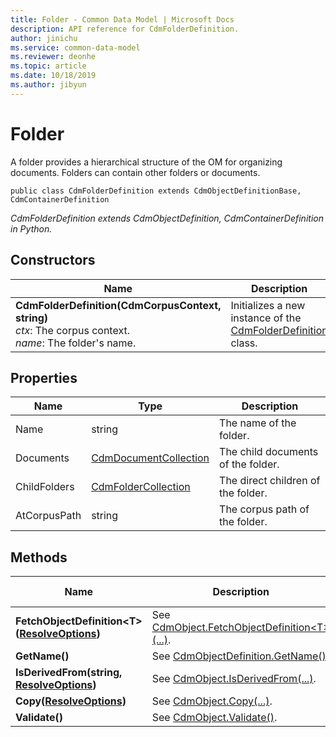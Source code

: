 ```yaml
---
title: Folder - Common Data Model | Microsoft Docs
description: API reference for CdmFolderDefinition.
author: jinichu
ms.service: common-data-model
ms.reviewer: deonhe 
ms.topic: article
ms.date: 10/18/2019
ms.author: jibyun
---
```


# Folder

A folder provides a hierarchical structure of the OM for organizing documents. Folders can contain other folders or documents.

```
public class CdmFolderDefinition extends CdmObjectDefinitionBase, CdmContainerDefinition
```
*CdmFolderDefinition extends CdmObjectDefinition, CdmContainerDefinition in Python.*

## Constructors
|Name|Description|
|---|---|
|**CdmFolderDefinition(CdmCorpusContext, string)**<br/>*ctx*: The corpus context.<br/>*name*: The folder's name.|Initializes a new instance of the [CdmFolderDefinition](folder.md) class.|

## Properties
|Name|Type|Description|
|---|---|---|
|Name|string|The name of the folder.|
|Documents|[CdmDocumentCollection](documentcollection.md)|The child documents of the folder.|
|ChildFolders|[CdmFolderCollection](foldercollection.md)|The direct children of the folder.|
|AtCorpusPath|string|The corpus path of the folder.|

## Methods
|Name|Description|Return Type|
|---|---|---|
|**FetchObjectDefinition\<T>([ResolveOptions](../utilities/resolveoptions.md))**|See [CdmObject.FetchObjectDefinition\<T>(...)](cdmobject.md#methods).|T|
|**GetName()**|See [CdmObjectDefinition.GetName()](cdmobjectdefinition.md#methods).|string|
|**IsDerivedFrom(string, [ResolveOptions](../utilities/resolveoptions.md))**|See [CdmObject.IsDerivedFrom(...)](cdmobject.md#methods).|bool|
|**Copy([ResolveOptions](../utilities/resolveoptions.md))**|See [CdmObject.Copy(...)](cdmobject.md#methods).|[CdmObject](cdmobject.md)|
|**Validate()**|See [CdmObject.Validate()](cdmobject.md#methods).|bool|

